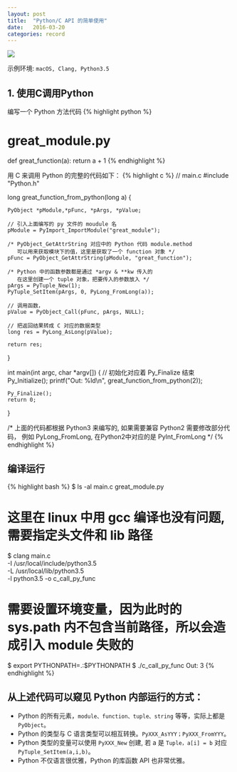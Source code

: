 ```yaml
---
layout: post
title:  "Python/C API 的简单使用"
date:   2016-03-20
categories: record
---
```


<img src="http://7u2knn.com1.z0.glb.clouddn.com/xcode-py-c-api.jpg"/>

示例环境: `macOS, Clang, Python3.5`

## 1. 使用C调用Python

编写一个 Python 方法代码
{% highlight python %}
# great_module.py
def great_function(a):
    return a + 1
{% endhighlight %}

用 C 来调用 Python 的完整的代码如下：
{% highlight c %}
// main.c
#include "Python.h"

long great_function_from_python(long a) {
    
    PyObject *pModule,*pFunc, *pArgs, *pValue;
    
    // 引入上面编写的 py 文件的 moudule 名
    pModule = PyImport_ImportModule("great_module");

    /* PyObject_GetAttrString 对应中的 Python 代码 module.method
       可以用来获取模块下的值，这里是获取了一个 function 对象 */
    pFunc = PyObject_GetAttrString(pModule, "great_function"); 
    
    /* Python 中的函数参数都是通过 *argv & **kw 传入的
       在这里创建一个 tuple 对象，把要传入的参数放入 */
    pArgs = PyTuple_New(1);
    PyTuple_SetItem(pArgs, 0, PyLong_FromLong(a));
      
    // 调用函数，
    pValue = PyObject_Call(pFunc, pArgs, NULL);

    // 把返回结果转成 C 对应的数据类型
    long res = PyLong_AsLong(pValue);

    return res;
}

int main(int argc, char *argv[]) {
    // 初始化对应着 Py_Finalize 结束
    Py_Initialize();
    printf("Out: %ld\n", great_function_from_python(2));

    Py_Finalize();
    return 0;
}

/* 上面的代码都根据 Python3 来编写的,
   如果需要兼容 Python2 需要修改部分代码，
   例如 PyLong_FromLong, 在Python2中对应的是 PyInt_FromLong */
{% endhighlight %}


## 编译运行
{% highlight bash %}
$ ls -al
   main.c	great_module.py
# 这里在 linux 中用 gcc 编译也没有问题, 需要指定头文件和 lib 路径
$ clang main.c \
  -I /usr/local/include/python3.5\
  -L /usr/local/lib/python3.5\
  -l python3.5 -o c_call_py_func
# 需要设置环境变量，因为此时的 sys.path 内不包含当前路径，所以会造成引入 module 失败的
$ export PYTHONPATH=.:$PYTHONPATH
$ ./c_call_py_func
Out: 3
{% endhighlight %}


## 从上述代码可以窥见 Python 内部运行的方式：
* Python 的所有元素，`module、function、tuple、string` 等等，实际上都是 `PyObject`。
* Python 的类型与 C 语言类型可以相互转换。`PyXXX_AsYYY；PyXXX_FromYYY`。
* Python 类型的变量可以使用 `PyXXX_New` 创建, 若 a 是 `Tuple，a[i] = b` 对应 `PyTuple_SetItem(a,i,b)`。
* Python 不仅语言很优雅，Python 的库函数 API 也非常优雅。
